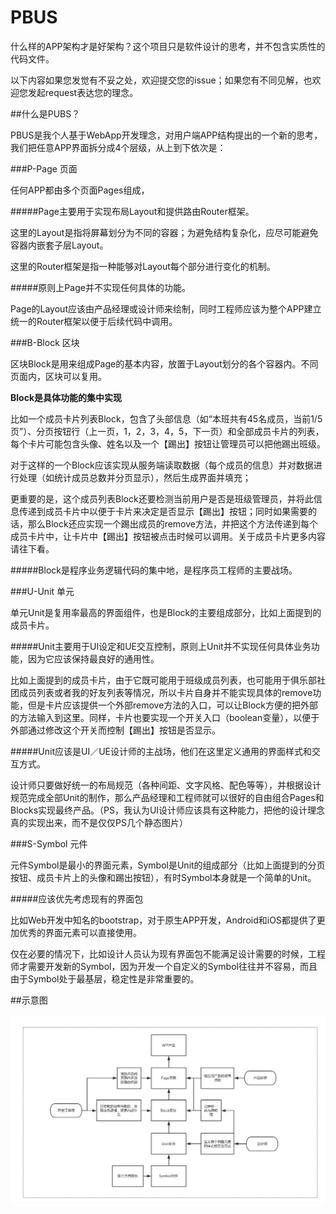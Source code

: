 # PBUS 

什么样的APP架构才是好架构？这个项目只是软件设计的思考，并不包含实质性的代码文件。 

以下内容如果您发觉有不妥之处，欢迎提交您的issue；如果您有不同见解，也欢迎您发起request表达您的理念。 

##什么是PUBS？

PBUS是我个人基于WebApp开发理念，对用户端APP结构提出的一个新的思考，我们把任意APP界面拆分成4个层级，从上到下依次是：

###P-Page 页面

任何APP都由多个页面Pages组成，

#####Page主要用于实现布局Layout和提供路由Router框架。  

这里的Layout是指将屏幕划分为不同的容器；为避免结构复杂化，应尽可能避免容器内嵌套子层Layout。

这里的Router框架是指一种能够对Layout每个部分进行变化的机制。 

#####原则上Page并不实现任何具体的功能。 

Page的Layout应该由产品经理或设计师来绘制，同时工程师应该为整个APP建立统一的Router框架以便于后续代码中调用。 

###B-Block 区块 

区块Block是用来组成Page的基本内容，放置于Layout划分的各个容器内。不同页面内，区块可以复用。

**Block是具体功能的集中实现**

比如一个成员卡片列表Block，包含了头部信息（如“本班共有45名成员，当前1/5页”）、分页按钮行（上一页，1，2，3，4，5，下一页）和全部成员卡片的列表，每个卡片可能包含头像、姓名以及一个【踢出】按钮让管理员可以把他踢出班级。 

对于这样的一个Block应该实现从服务端读取数据（每个成员的信息）并对数据进行处理（如统计成员总数并分页显示），然后生成界面并填充； 

更重要的是，这个成员列表Block还要检测当前用户是否是班级管理员，并将此信息传递到成员卡片中以便于卡片来决定是否显示【踢出】按钮；同时如果需要的话，那么Block还应实现一个踢出成员的remove方法，并把这个方法传递到每个成员卡片中，让卡片中【踢出】按钮被点击时候可以调用。关于成员卡片更多内容请往下看。

#####Block是程序业务逻辑代码的集中地，是程序员工程师的主要战场。

###U-Unit 单元

单元Unit是复用率最高的界面组件，也是Block的主要组成部分，比如上面提到的成员卡片。

#####Unit主要用于UI设定和UE交互控制，原则上Unit并不实现任何具体业务功能，因为它应该保持最良好的通用性。

比如上面提到的成员卡片，由于它既可能用于班级成员列表，也可能用于俱乐部社团成员列表或者我的好友列表等情况，所以卡片自身并不能实现具体的remove功能，但是卡片应该提供一个外部remove方法的入口，可以让Block方便的把外部的方法输入到这里。同样，卡片也要实现一个开关入口（boolean变量），以便于外部通过修改这个开关而控制【踢出】按钮是否显示。

#####Unit应该是UI／UE设计师的主战场，他们在这里定义通用的界面样式和交互方式。

设计师只要做好统一的布局规范（各种间距、文字风格、配色等等），并根据设计规范完成全部Unit的制作，那么产品经理和工程师就可以很好的自由组合Pages和Blocks实现最终产品。（PS，我认为UI设计师应该具有这种能力，把他的设计理念真的实现出来，而不是仅仅PS几个静态图片）

###S-Symbol 元件

元件Symbol是最小的界面元素，Symbol是Unit的组成部分（比如上面提到的分页按钮、成员卡片上的头像和踢出按钮），有时Symbol本身就是一个简单的Unit。 

#####应该优先考虑现有的界面包

比如Web开发中知名的bootstrap，对于原生APP开发，Android和iOS都提供了更加优秀的界面元素可以直接使用。  

仅在必要的情况下，比如设计人员认为现有界面包不能满足设计需要的时候，工程师才需要开发新的Symbol，因为开发一个自定义的Symbol往往并不容易，而且由于Symbol处于最基层，稳定性是非常重要的。

##示意图

![PBUS示意图](./imgs/PBUS01.png)




